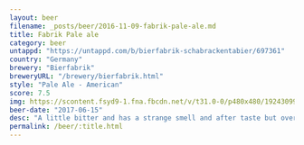 ```yaml
---
layout: beer
filename: _posts/beer/2016-11-09-fabrik-pale-ale.md
title: Fabrik Pale ale
category: beer
untappd: "https://untappd.com/b/bierfabrik-schabrackentabier/697361"
country: "Germany"
brewery: "Bierfabrik"
breweryURL: "/brewery/bierfabrik.html"
style: "Pale Ale - American"
score: 7.5
img: https://scontent.fsyd9-1.fna.fbcdn.net/v/t31.0-0/p480x480/19243099_10155314453428745_1990242842254687030_o.jpg?_nc_cat=106&_nc_sid=e007fa&_nc_ohc=bRXCV0K57EMAX9aDO6M&_nc_ht=scontent.fsyd9-1.fna&_nc_tp=6&oh=18c07853cb463b21d443ee296fbecdb5&oe=5F49365C
beer-date: "2017-06-15"
desc: "A little bitter and has a strange smell and after taste but overall pretty good"
permalink: /beer/:title.html
---
```


